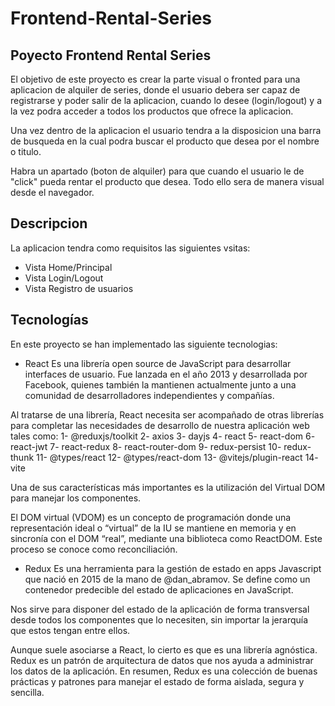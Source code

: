 # Frontend-Rental-Series

## Poyecto Frontend Rental Series

El objetivo de este proyecto es crear la parte visual o fronted para una aplicacion de alquiler de series, donde el usuario debera ser capaz de registrarse y poder salir de la aplicacion, cuando lo desee (login/logout) y a la vez podra acceder a todos los productos que ofrece la aplicacion.

Una vez dentro de la aplicacion el usuario tendra a la disposicion una barra de busqueda en la cual podra buscar el producto que desea por el nombre o titulo.

Habra un apartado (boton de alquiler) para que cuando el usuario le de "click" pueda rentar el producto que desea.
Todo ello sera de manera visual desde el navegador.

## Descripcion

La aplicacion tendra como requisitos las siguientes vsitas:

- Vista Home/Principal
- Vista Login/Logout
- Vista Registro de usuarios


## Tecnologías

En este proyecto se han implementado las siguiente tecnologias:

- React 
Es una librería open source de JavaScript para desarrollar interfaces de usuario. Fue lanzada en el año 2013 y desarrollada por Facebook, quienes también la mantienen actualmente junto a una comunidad de desarrolladores independientes y compañías.

Al tratarse de una librería, React necesita ser acompañado de otras librerías para completar las necesidades de desarrollo de
nuestra aplicación web tales como:
1- @reduxjs/toolkit                        2- axios
3- dayjs                                   4- react
5- react-dom                               6- react-jwt
7- react-redux                             8- react-router-dom
9- redux-persist                          10- redux-thunk
11- @types/react                          12- @types/react-dom
13- @vitejs/plugin-react                  14- vite

Una de sus características más importantes es la utilización del Virtual DOM para manejar los componentes.

El DOM virtual (VDOM) es un concepto de programación donde una representación ideal o “virtual” de la IU se mantiene en memoria y en sincronía con el DOM “real”, mediante una biblioteca como ReactDOM.
Este proceso se conoce como reconciliación.

- Redux 
Es una herramienta para la gestión de estado en apps Javascript que nació en 2015 de la mano de @dan_abramov.
Se define como un contenedor predecible del estado de aplicaciones en JavaScript.

Nos sirve para disponer del estado de la aplicación de forma transversal desde todos los componentes que lo necesiten, sin importar la jerarquía que estos tengan entre ellos.

Aunque suele asociarse a React, lo cierto es que es una librería agnóstica.
Redux es un patrón de arquitectura de datos que nos ayuda a administrar los datos de la aplicación.
En resumen, Redux es una colección de buenas prácticas y patrones para manejar el estado de forma aislada, segura y sencilla.
